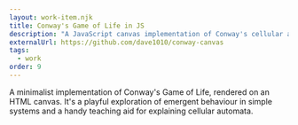 ```yaml
---
layout: work-item.njk
title: Conway's Game of Life in JS
description: "A JavaScript canvas implementation of Conway's cellular autonoma."
externalUrl: https://github.com/dave1010/conway-canvas
tags:
  - work
order: 9
---
```

A minimalist implementation of Conway's Game of Life, rendered on an HTML canvas. It's a playful exploration of emergent
behaviour in simple systems and a handy teaching aid for explaining cellular automata.
